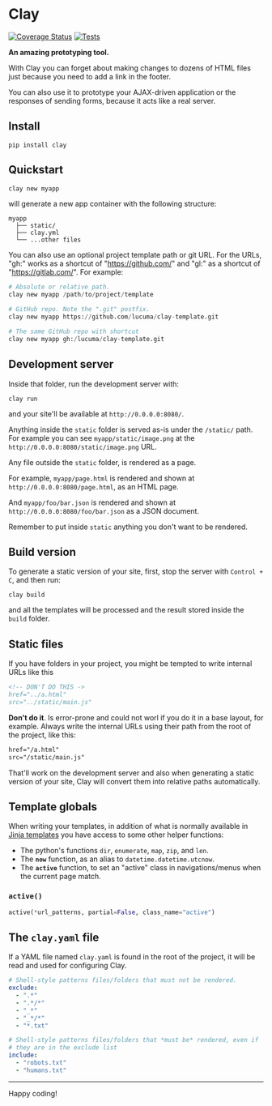 
# Clay

[![Coverage Status](https://coveralls.io/repos/github/lucuma/clay/badge.svg?branch=master)](https://coveralls.io/github/lucuma/clay?branch=master) [![Tests](https://travis-ci.org/lucuma/clay.svg?branch=master)](https://travis-ci.org/lucuma/clay/)

**An amazing prototyping tool.**

With Clay you can forget about making changes to dozens of HTML files
just because you need to add a link in the footer.

You can also use it to prototype your AJAX-driven application or the
responses of sending forms, because it acts like a real server.


## Install

```
pip install clay
```


## Quickstart

```python
clay new myapp
```

will generate a new app container with the following structure:

```
myapp
  ├── static/
  ├── clay.yml
  └── ...other files
```

You can also use an optional project template path or git URL. For the URLs, "gh:" works as a shortcut of "https://github.com/" and "gl:"  as a shortcut of "https://gitlab.com/". For example:

```python
# Absolute or relative path.
clay new myapp /path/to/project/template

# GitHub repo. Note the ".git" postfix.
clay new myapp https://github.com/lucuma/clay-template.git

# The same GitHub repo with shortcut
clay new myapp gh:/lucuma/clay-template.git
```


## Development server

Inside that folder, run the development server with:

```
clay run
```

and your site'll be available at ``http://0.0.0.0:8080/``.

Anything inside the `static` folder is served as-is under the `/static/` path.
For example you can see `myapp/static/image.png` at the `http://0.0.0.0:8080/static/image.png` URL.

Any file outside the  `static` folder, is rendered as a page.

For example, `myapp/page.html` is rendered and shown at `http://0.0.0.0:8080/page.html`, as an HTML page.

And `myapp/foo/bar.json` is rendered and shown at `http://0.0.0.0:8080/foo/bar.json` as a JSON document.

Remember to put inside `static` anything you don't want to be rendered.


## Build version

To generate a static version of your site, first, stop the server with
``Control + C``, and then run:

```
clay build
```

and all the templates will be processed and the result stored inside the
`build` folder.



## Static files

If you have folders in your project, you might be tempted to write internal URLs like this

```html
<!-- DON'T DO THIS ->
href="../a.html"
src="../static/main.js"
```

**Don't do it**. Is error-prone and could not worl if you do it in a base layout, for example. Always write the internal URLs using their path from the root of the project, like this:


```html
href="/a.html"
src="/static/main.js"
```

That'll work on the development server and also when generating a static version of your site, Clay will convert them into relative paths automatically.


## Template globals

When writing your templates, in addition of what is normally available in [Jinja templates](https://jinja.palletsprojects.com/en/2.10.x/) you have access to some other helper functions:

- The python's functions `dir`, `enumerate`, `map`, `zip`, and `len`.
- The **`now`** function, as an alias to `datetime.datetime.utcnow`.
- The **`active`** function, to set an "active" class in navigations/menus when the current page match.

### `active()`

```python
active(*url_patterns, partial=False, class_name="active")
```


## The `clay.yaml` file

If a YAML file named `clay.yaml` is found in the root of the project, it will be read and used for configuring Clay.

```yaml
# Shell-style patterns files/folders that must not be rendered.
exclude:
  - ".*"
  - ".*/*"
  - "_*"
  - "_*/*"
  - "*.txt"

# Shell-style patterns files/folders that *must be* rendered, even if
# they are in the exclude list
include:
  - "robots.txt"
  - "humans.txt"

```

----

Happy coding!

